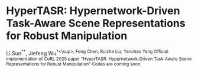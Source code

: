 # HyperTASR: Hypernetwork-Driven Task-Aware Scene Representations for Robust Manipulation 
Li Sun<sup>**</sup>, Jiefeng Wu<sup>*<\sup>, Feng Chen, Ruizhe Liu, Yanchao Yang
Official implementation of CoRL 2025 paper "HyperTASR: Hypernetwork-Driven Task-Aware Scene Representations for Robust Manipulation"
Codes are coming soon.
